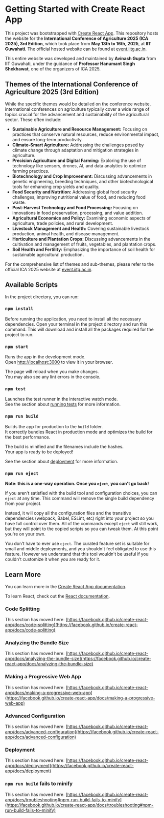 # Getting Started with Create React App

This project was bootstrapped with [Create React App](https://github.com/facebook/create-react-app). This repository hosts the website for the **International Conference of Agriculture 2025 (ICA 2025), 3rd Edition**, which took place from **May 13th to 16th, 2025**, at **IIT Guwahati**. The official hosted website can be found at [event.iitg.ac.in](https://event.iitg.ac.in).

This entire website was developed and maintained by **Avinash Gupta** from IIT Guwahati, under the guidance of **Professor Hanumant Singh Shekhawat**, one of the organizers of ICA 2025.

## Themes of the International Conference of Agriculture 2025 (3rd Edition)

While the specific themes would be detailed on the conference website, international conferences on agriculture typically cover a wide range of topics crucial for the advancement and sustainability of the agricultural sector. These often include:

  * **Sustainable Agriculture and Resource Management:** Focusing on practices that conserve natural resources, reduce environmental impact, and ensure long-term productivity.
  * **Climate-Smart Agriculture:** Addressing the challenges posed by climate change through adaptation and mitigation strategies in agriculture.
  * **Precision Agriculture and Digital Farming:** Exploring the use of technology like sensors, drones, AI, and data analytics to optimize farming practices.
  * **Biotechnology and Crop Improvement:** Discussing advancements in genetic engineering, breeding techniques, and other biotechnological tools for enhancing crop yields and quality.
  * **Food Security and Nutrition:** Addressing global food security challenges, improving nutritional value of food, and reducing food waste.
  * **Post-Harvest Technology and Food Processing:** Focusing on innovations in food preservation, processing, and value addition.
  * **Agricultural Economics and Policy:** Examining economic aspects of agriculture, trade policies, and rural development.
  * **Livestock Management and Health:** Covering sustainable livestock production, animal health, and disease management.
  * **Horticulture and Plantation Crops:** Discussing advancements in the cultivation and management of fruits, vegetables, and plantation crops.
  * **Soil Health and Fertility:** Emphasizing the importance of soil health for sustainable agricultural production.

For the comprehensive list of themes and sub-themes, please refer to the official ICA 2025 website at [event.iitg.ac.in](https://event.iitg.ac.in).

## Available Scripts

In the project directory, you can run:

### `npm install`

Before running the application, you need to install all the necessary dependencies. Open your terminal in the project directory and run this command. This will download and install all the packages required for the project to run.

### `npm start`

Runs the app in the development mode.  
Open [http://localhost:3000](http://localhost:3000) to view it in your browser.

The page will reload when you make changes.  
You may also see any lint errors in the console.

### `npm test`

Launches the test runner in the interactive watch mode.  
See the section about [running tests](https://facebook.github.io/create-react-app/docs/running-tests) for more information.

### `npm run build`

Builds the app for production to the `build` folder.  
It correctly bundles React in production mode and optimizes the build for the best performance.

The build is minified and the filenames include the hashes.  
Your app is ready to be deployed!

See the section about [deployment](https://facebook.github.io/create-react-app/docs/deployment) for more information.

### `npm run eject`

**Note: this is a one-way operation. Once you `eject`, you can't go back!**

If you aren't satisfied with the build tool and configuration choices, you can `eject` at any time. This command will remove the single build dependency from your project.

Instead, it will copy all the configuration files and the transitive dependencies (webpack, Babel, ESLint, etc) right into your project so you have full control over them. All of the commands except `eject` will still work, but they will point to the copied scripts so you can tweak them. At this point you're on your own.

You don't have to ever use `eject`. The curated feature set is suitable for small and middle deployments, and you shouldn't feel obligated to use this feature. However we understand that this tool wouldn't be useful if you couldn't customize it when you are ready for it.

## Learn More

You can learn more in the [Create React App documentation](https://facebook.github.io/create-react-app/docs/getting-started).

To learn React, check out the [React documentation](https://reactjs.org/).

### Code Splitting

This section has moved here: [https://facebook.github.io/create-react-app/docs/code-splitting](https://facebook.github.io/create-react-app/docs/code-splitting)

### Analyzing the Bundle Size

This section has moved here: [https://facebook.github.io/create-react-app/docs/analyzing-the-bundle-size](https://facebook.github.io/create-react-app/docs/analyzing-the-bundle-size)

### Making a Progressive Web App

This section has moved here: [https://facebook.github.io/create-react-app/docs/making-a-progressive-web-app](https://facebook.github.io/create-react-app/docs/making-a-progressive-web-app)

### Advanced Configuration

This section has moved here: [https://facebook.github.io/create-react-app/docs/advanced-configuration](https://facebook.github.io/create-react-app/docs/advanced-configuration)

### Deployment

This section has moved here: [https://facebook.github.io/create-react-app/docs/deployment](https://facebook.github.io/create-react-app/docs/deployment)

### `npm run build` fails to minify

This section has moved here: [https://facebook.github.io/create-react-app/docs/troubleshooting#npm-run-build-fails-to-minify](https://facebook.github.io/create-react-app/docs/troubleshooting#npm-run-build-fails-to-minify)